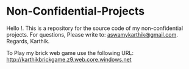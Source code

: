 # Non-Confidential-Projects
Hello !. This is a repository for the source code of my non-confidential projects. For questions, Please write to: aswamykarthik@gmail.com.
Regards, Karthik.

To Play my brick web game use the following URL:
http://karthikbrickgame.z9.web.core.windows.net
